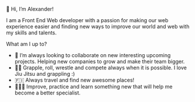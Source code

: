👋 Hi, I’m Alexander!

I am a Front End Web developer with a passion for making our web experience easier and finding new ways to improve our world and web with my skills and talents.

What am I up to?

- 🤝 I’m always looking to collaborate on new interesting upcoming projects. Helping new companies to grow and make their team bigger. 
- 🤼‍♂️ Grapple, roll, wrestle and compete always when it is possible. I love Jiu Jitsu and grappling :)
- 🇫🇮 Always travel and find new awesome places!
- 🧑🏽‍💻 Improve, practice and learn something new that will help me become a better specialist.

